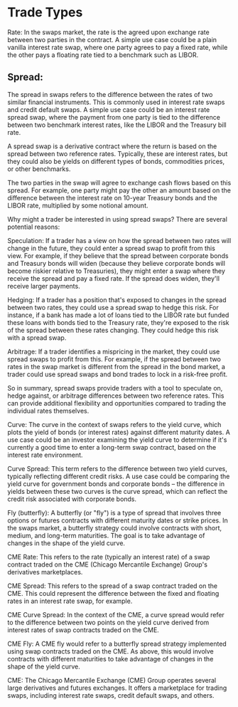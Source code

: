 # Trade Types
Rate: In the swaps market, the rate is the agreed upon exchange rate between two parties in the contract. A simple use case could be a plain vanilla interest rate swap, where one party agrees to pay a fixed rate, while the other pays a floating rate tied to a benchmark such as LIBOR.

## Spread: 

The spread in swaps refers to the difference between the rates of two similar financial instruments. This is commonly used in interest rate swaps and credit default swaps. A simple use case could be an interest rate spread swap, where the payment from one party is tied to the difference between two benchmark interest rates, like the LIBOR and the Treasury bill rate.

A spread swap is a derivative contract where the return is based on the spread between two reference rates. Typically, these are interest rates, but they could also be yields on different types of bonds, commodities prices, or other benchmarks.

The two parties in the swap will agree to exchange cash flows based on this spread. For example, one party might pay the other an amount based on the difference between the interest rate on 10-year Treasury bonds and the LIBOR rate, multiplied by some notional amount.

Why might a trader be interested in using spread swaps? There are several potential reasons:

Speculation: If a trader has a view on how the spread between two rates will change in the future, they could enter a spread swap to profit from this view. For example, if they believe that the spread between corporate bonds and Treasury bonds will widen (because they believe corporate bonds will become riskier relative to Treasuries), they might enter a swap where they receive the spread and pay a fixed rate. If the spread does widen, they'll receive larger payments.

Hedging: If a trader has a position that's exposed to changes in the spread between two rates, they could use a spread swap to hedge this risk. For instance, if a bank has made a lot of loans tied to the LIBOR rate but funded these loans with bonds tied to the Treasury rate, they're exposed to the risk of the spread between these rates changing. They could hedge this risk with a spread swap.

Arbitrage: If a trader identifies a mispricing in the market, they could use spread swaps to profit from this. For example, if the spread between two rates in the swap market is different from the spread in the bond market, a trader could use spread swaps and bond trades to lock in a risk-free profit.

So in summary, spread swaps provide traders with a tool to speculate on, hedge against, or arbitrage differences between two reference rates. This can provide additional flexibility and opportunities compared to trading the individual rates themselves.

Curve: The curve in the context of swaps refers to the yield curve, which plots the yield of bonds (or interest rates) against different maturity dates. A use case could be an investor examining the yield curve to determine if it's currently a good time to enter a long-term swap contract, based on the interest rate environment.

Curve Spread: This term refers to the difference between two yield curves, typically reflecting different credit risks. A use case could be comparing the yield curve for government bonds and corporate bonds – the difference in yields between these two curves is the curve spread, which can reflect the credit risk associated with corporate bonds.

Fly (butterfly): A butterfly (or "fly") is a type of spread that involves three options or futures contracts with different maturity dates or strike prices. In the swaps market, a butterfly strategy could involve contracts with short, medium, and long-term maturities. The goal is to take advantage of changes in the shape of the yield curve.

CME Rate: This refers to the rate (typically an interest rate) of a swap contract traded on the CME (Chicago Mercantile Exchange) Group's derivatives marketplaces.

CME Spread: This refers to the spread of a swap contract traded on the CME. This could represent the difference between the fixed and floating rates in an interest rate swap, for example.

CME Curve Spread: In the context of the CME, a curve spread would refer to the difference between two points on the yield curve derived from interest rates of swap contracts traded on the CME.

CME Fly: A CME fly would refer to a butterfly spread strategy implemented using swap contracts traded on the CME. As above, this would involve contracts with different maturities to take advantage of changes in the shape of the yield curve.

CME: The Chicago Mercantile Exchange (CME) Group operates several large derivatives and futures exchanges. It offers a marketplace for trading swaps, including interest rate swaps, credit default swaps, and others.

